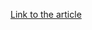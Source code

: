 [Link to the article](https://www.akamai.com/blog/security/2024/jan/what-is-api-detection-and-response)
